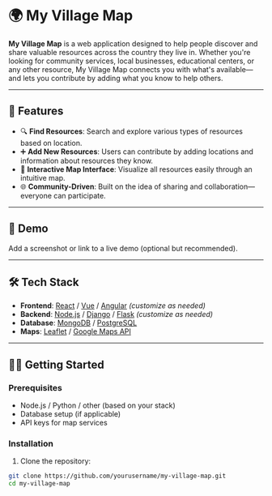 # 🌍 My Village Map

**My Village Map** is a web application designed to help people discover and share valuable resources across the country they live in. Whether you're looking for community services, local businesses, educational centers, or any other resource, My Village Map connects you with what's available—and lets you contribute by adding what you know to help others.

---

## 🚀 Features

- 🔍 **Find Resources**: Search and explore various types of resources based on location.
- ➕ **Add New Resources**: Users can contribute by adding locations and information about resources they know.
- 📍 **Interactive Map Interface**: Visualize all resources easily through an intuitive map.
- 🌐 **Community-Driven**: Built on the idea of sharing and collaboration—everyone can participate.

---

## 📸 Demo

Add a screenshot or link to a live demo (optional but recommended).

---

## 🛠️ Tech Stack

- **Frontend**: [React](https://reactjs.org/) / [Vue](https://vuejs.org/) / [Angular](https://angular.io/) *(customize as needed)*
- **Backend**: [Node.js](https://nodejs.org/) / [Django](https://www.djangoproject.com/) / [Flask](https://flask.palletsprojects.com/) *(customize as needed)*
- **Database**: [MongoDB](https://www.mongodb.com/) / [PostgreSQL](https://www.postgresql.org/)
- **Maps**: [Leaflet](https://leafletjs.com/) / [Google Maps API](https://developers.google.com/maps)

---

## 🧑‍💻 Getting Started

### Prerequisites

- Node.js / Python / other (based on your stack)
- Database setup (if applicable)
- API keys for map services

### Installation

1. Clone the repository:

```bash
git clone https://github.com/yourusername/my-village-map.git
cd my-village-map

